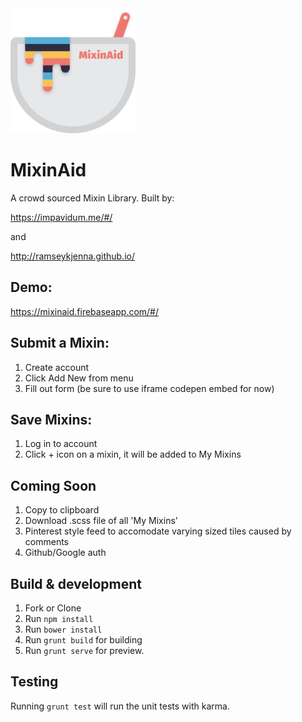 <img src="https://raw.githubusercontent.com/impavidum/mixinaid/master/MixinAidLogo.png" width="200" height="200" />

# MixinAid

A crowd sourced Mixin Library. Built by:

https://impavidum.me/#/

and 

http://ramseykjenna.github.io/

## Demo:

https://mixinaid.firebaseapp.com/#/

## Submit a Mixin:

1. Create account
2. Click Add New from menu
3. Fill out form (be sure to use iframe codepen embed for now)

## Save Mixins:

1. Log in to account
2. Click + icon on a mixin, it will be added to My Mixins

## Coming Soon
1. Copy to clipboard
2. Download .scss file of all 'My Mixins'
3. Pinterest style feed to accomodate varying sized tiles caused by comments
4. Github/Google auth

## Build & development

1. Fork or Clone
2. Run `npm install`
3. Run `bower install`
4. Run `grunt build` for building
5. Run `grunt serve` for preview.

## Testing

Running `grunt test` will run the unit tests with karma.
